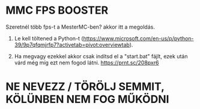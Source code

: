 # MMC FPS BOOSTER
Szeretnél több fps-t a MesterMC-ben? akkor itt a megoldás.

1) Le kell töltened a Python-t (https://www.microsoft.com/en-us/p/python-39/9p7qfqmjrfp7?activetab=pivot:overviewtab).

2) Ha megvagy ezekkel akkor csak indítsd el a "start.bat" fájlt, ezek után várd még míg ezt nem fogod látni. 
https://prnt.sc/208pxr6

# NE NEVEZZ / TÖRÖLJ SEMMIT, KÖLÜNBEN NEM FOG MŰKÖDNI
